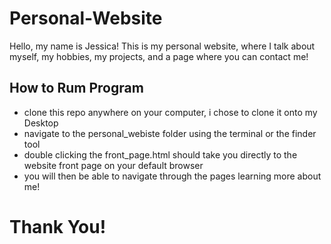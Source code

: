 # Personal-Website
Hello, my name is Jessica! This is my personal website, where I talk about myself, my hobbies, my projects, and a page where you can contact me! 

## How to Rum Program 
* clone this repo anywhere on your computer, i chose to clone it onto my Desktop
* navigate to the personal_webiste folder using the terminal or the finder tool
* double clicking the front_page.html should take you directly to the website front page on your default browser
* you will then be able to navigate through the pages learning more about me! 

# Thank You!

